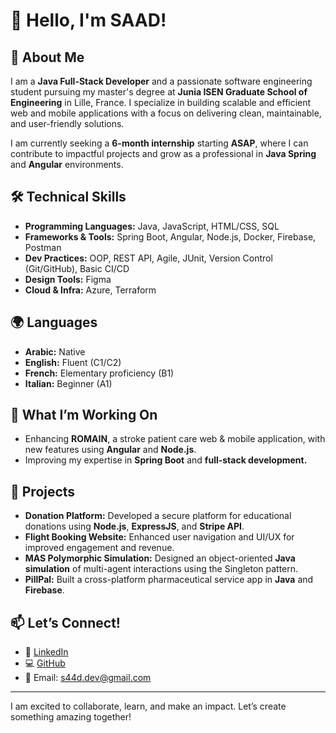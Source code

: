 # 👋 Hello, I'm SAAD!  

## 🌟 About Me  
I am a **Java Full-Stack Developer** and a passionate software engineering student pursuing my master's degree at **Junia ISEN Graduate School of Engineering** in Lille, France. I specialize in building scalable and efficient web and mobile applications with a focus on delivering clean, maintainable, and user-friendly solutions.  

I am currently seeking a **6-month internship** starting **ASAP**, where I can contribute to impactful projects and grow as a professional in **Java Spring** and **Angular** environments.  

## 🛠️ Technical Skills  
- **Programming Languages:** Java, JavaScript, HTML/CSS, SQL  
- **Frameworks & Tools:** Spring Boot, Angular, Node.js, Docker, Firebase, Postman  
- **Dev Practices:** OOP, REST API, Agile, JUnit, Version Control (Git/GitHub), Basic CI/CD  
- **Design Tools:** Figma  
- **Cloud & Infra:** Azure, Terraform  

## 🌍 Languages  
- **Arabic:** Native  
- **English:** Fluent (C1/C2)  
- **French:** Elementary proficiency (B1)  
- **Italian:** Beginner (A1)  

## 🚀 What I’m Working On  
- Enhancing **ROMAIN**, a stroke patient care web & mobile application, with new features using **Angular** and **Node.js**.  
- Improving my expertise in **Spring Boot** and **full-stack development.**

## 💼 Projects  
- **Donation Platform:** Developed a secure platform for educational donations using **Node.js**, **ExpressJS**, and **Stripe API**.  
- **Flight Booking Website:** Enhanced user navigation and UI/UX for improved engagement and revenue.  
- **MAS Polymorphic Simulation:** Designed an object-oriented **Java simulation** of multi-agent interactions using the Singleton pattern.  
- **PillPal:** Built a cross-platform pharmaceutical service app in **Java** and **Firebase**.  

## 📫 Let’s Connect!  
- 💼 [LinkedIn](https://www.linkedin.com/in/mksa4d)  
- 💻 [GitHub](https://github.com/saad-mhmd)  
- 📧 Email: s44d.dev@gmail.com  

---

I am excited to collaborate, learn, and make an impact. Let’s create something amazing together!
